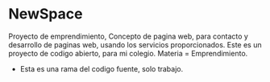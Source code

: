 # NewSpace
Proyecto de emprendimiento, Concepto de pagina web, para contacto y desarrollo de paginas web, usando los servicios proporcionados. Este es un proyecto de codigo abierto, para mi colegio. Materia = Emprendimiento.

- Esta es una rama del codigo fuente, solo trabajo.
